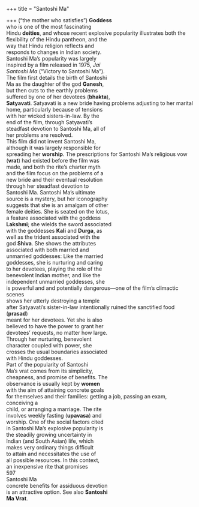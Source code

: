 +++
title = "Santoshi Ma"

+++
(“the mother who satisfies”) **Goddess**  
who is one of the most fascinating  
Hindu **deities**, and whose recent explosive popularity illustrates both the flexibility of the Hindu pantheon, and the  
way that Hindu religion reflects and  
responds to changes in Indian society.  
Santoshi Ma’s popularity was largely  
inspired by a film released in 1975, *Jai*  
*Santoshi Ma* (“Victory to Santoshi Ma”).  
The film first details the birth of Santoshi  
Ma as the daughter of the god **Ganesh**,  
but then cuts to the earthly problems  
suffered by one of her devotees (**bhakta**),  
**Satyavati**. Satyavati is a new bride having problems adjusting to her marital  
home, particularly because of tensions  
with her wicked sisters-in-law. By the  
end of the film, through Satyavati’s  
steadfast devotion to Santoshi Ma, all of  
her problems are resolved.  
This film did not invent Santoshi Ma,  
although it was largely responsible for  
spreading her **worship**. The prescriptions for Santoshi Ma’s religious vow  
(**vrat**) had existed before the film was  
made, and both the rite’s charter myth  
and the film focus on the problems of a  
new bride and their eventual resolution  
through her steadfast devotion to  
Santoshi Ma. Santoshi Ma’s ultimate  
source is a mystery, but her iconography  
suggests that she is an amalgam of other  
female deities. She is seated on the lotus,  
a feature associated with the goddess  
**Lakshmi**; she wields the sword associated  
with the goddesses **Kali** and **Durga**, as  
well as the trident associated with the  
god **Shiva**. She shows the attributes  
associated with both married and  
unmarried goddesses: Like the married  
goddesses, she is nurturing and caring  
to her devotees, playing the role of the  
benevolent Indian mother, and like the  
independent unmarried goddesses, she  
is powerful and and potentially dangerous—one of the film’s climactic scenes  
shows her utterly destroying a temple  
after Satyavati’s sister-in-law intentionally ruined the sanctified food (**prasad**)  
meant for her devotees. Yet she is also  
believed to have the power to grant her  
devotees’ requests, no matter how large.  
Through her nurturing, benevolent  
character coupled with power, she  
crosses the usual boundaries associated  
with Hindu goddesses.  
Part of the popularity of Santoshi  
Ma’s vrat comes from its simplicity,  
cheapness, and promise of benefits. The  
observance is usually kept by **women**  
with the aim of attaining concrete goals  
for themselves and their families: getting a job, passing an exam, conceiving a  
child, or arranging a marriage. The rite  
involves weekly fasting (**upavasa**) and  
worship. One of the social factors cited  
in Santoshi Ma’s explosive popularity is  
the steadily growing uncertainty in  
Indian (and South Asian) life, which  
makes very ordinary things difficult  
to attain and necessitates the use of  
all possible resources. In this context,  
an inexpensive rite that promises  
597  
Santoshi Ma  
concrete benefits for assiduous devotion  
is an attractive option. See also **Santoshi**  
**Ma Vrat**.